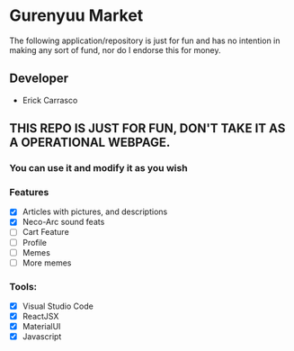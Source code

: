 # Gurenyuu Market
The following application/repository is just for fun and has no intention in making any sort of fund, nor do I endorse this for money.

## Developer

- Erick Carrasco


## THIS REPO IS JUST FOR FUN, DON'T TAKE IT AS A OPERATIONAL WEBPAGE.
### You can use it and modify it as you wish

### Features
-   [x] Articles with pictures, and descriptions
-   [x] Neco-Arc sound feats
-   [ ] Cart Feature
-   [ ] Profile
-   [ ] Memes
-   [ ] More memes

### Tools:

- [x] Visual Studio Code
- [x] ReactJSX
- [x] MaterialUI
- [x] Javascript
